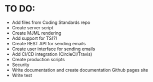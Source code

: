 # TO DO:

* Add files from Coding Standards repo
* Create server script
* Create MJML rendering
* Add support for TS(?)
* Create REST API for sending emails
* Create user interface for sending emails
* Add CI/CD integration (CircleCI/Travis)
* Create production scripts
* Security
* Write documentation and create documentation Github pages site
* Write test

